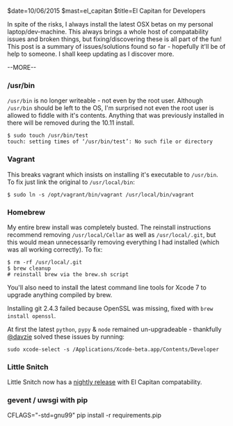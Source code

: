 $date=10/06/2015
$mast=el_capitan
$title=El Capitan for Developers


In spite of the risks, I always install the latest OSX betas on my personal laptop/dev-machine. This always brings a whole host of compatability issues and broken things, but fixing/discovering these is all part of the fun! This post is a summary of issues/solutions found so far - hopefully it'll be of help to someone. I shall keep updating as I discover more.

--MORE--

### /usr/bin

`/usr/bin` is no longer writeable - not even by the root user. Although `/usr/bin` should be left to the OS, I'm surprised not even the root user is allowed to fiddle with it's contents. Anything that was previously installed in there will be removed during the 10.11 install.

    $ sudo touch /usr/bin/test
    touch: setting times of ‘/usr/bin/test’: No such file or directory

### Vagrant

This breaks vagrant which insists on installing it's executable to `/usr/bin`. To fix just link the original to `/usr/local/bin`:

    $ sudo ln -s /opt/vagrant/bin/vagrant /usr/local/bin/vagrant

### Homebrew

My entire brew install was completely busted. The reinstall instructions recommend removing `/usr/local/Cellar` as well as `/usr/local/.git`, but this would mean unnecessarily removing everything I had installed (which was all working correctly). To fix:

    $ rm -rf /usr/local/.git
    $ brew cleanup
    # reinstall brew via the brew.sh script

You'll also need to install the latest command line tools for Xcode 7 to upgrade anything compiled by brew.

Installing git 2.4.3 failed because OpenSSL was missing, fixed with `brew install openssl`.

At first the latest `python`, `pypy` & `node` remained un-upgradeable - thankfully [@davzie](https://twitter.com/davzie) solved these issues by running:

    sudo xcode-select -s /Applications/Xcode-beta.app/Contents/Developer

### Little Snitch

Little Snitch now has a [nightly release](https://www.obdev.at/products/littlesnitch/download.html) with El Capitan compatability.

### gevent / uwsgi with pip

CFLAGS="-std=gnu99" pip install -r requirements.pip

